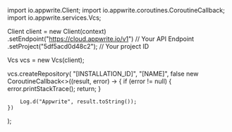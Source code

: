 import io.appwrite.Client;
import io.appwrite.coroutines.CoroutineCallback;
import io.appwrite.services.Vcs;

Client client = new Client(context)
    .setEndpoint("https://cloud.appwrite.io/v1") // Your API Endpoint
    .setProject("5df5acd0d48c2"); // Your project ID

Vcs vcs = new Vcs(client);

vcs.createRepository(
    "[INSTALLATION_ID]",
    "[NAME]",
    false
    new CoroutineCallback<>((result, error) -> {
        if (error != null) {
            error.printStackTrace();
            return;
        }

        Log.d("Appwrite", result.toString());
    })
);
